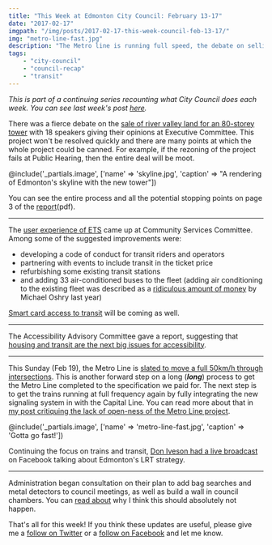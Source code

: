 ```yaml
---
title: "This Week at Edmonton City Council: February 13-17"
date: "2017-02-17"
imgpath: "/img/posts/2017-02-17-this-week-council-feb-13-17/"
img: "metro-line-fast.jpg"
description: "The Metro line is running full speed, the debate on selling river valley land, and ETS user experience were all topics this week"
tags: 
    - "city-council"
    - "council-recap"
    - "transit"
---
```


*This is part of a continuing series recounting what City Council does each week. You can see last week's post [here](/blog/2017/02/03/this-week-city-council-feb-6-feb-10/).*

There was a fierce debate on the [sale of river valley land for an 80-storey tower](http://edmontonjournal.com/business/commercial-real-estate/edmonton-planners-back-new-plan-to-sell-marginal-parkland-for-80-storey-tower)
with 18 speakers giving their opinions at Executive Committee. This project won't be resolved quickly and there are many
points at which the whole project could be canned. For example, if the rezoning of the project fails at Public Hearing,
then the entire deal will be moot.

@include('_partials.image', ['name' => 'skyline.jpg', 'caption' => "A rendering of Edmonton's skyline with the new tower"])

You can see the entire process and all the potential stopping points on page 3 of the [report](/pdf/2017-02-17-this-week-council-feb-13-17/sale-of-land-report.pdf)(pdf).

---

The [user experience of ETS](http://www.metronews.ca/news/edmonton/2017/02/10/user-experience-key-to-improving-edmonton-transit-report.html) came up at Community Services Committee.
Among some of the suggested improvements were: 

* developing a code of conduct for transit riders and operators
* partnering with events to include transit in the ticket price
* refurbishing some existing transit stations
* and adding 33 air-conditioned buses to the fleet (adding air conditioning to the existing fleet was described as a [ridiculous amount of money](http://globalnews.ca/news/2305847/adding-air-conditioning-to-ets-buses-a-no-go-says-one-edmonton-councillor/) by Michael Oshry last year)

[Smart card access to transit](http://www.cbc.ca/news/canada/edmonton/fare-payment-edmonton-transit-1.3981103) will be coming as well.


--- 

The Accessibility Advisory Committee gave a report, suggesting that [housing and transit are the next big issues for accessibility](http://www.metronews.ca/news/edmonton/2017/02/13/accessibility-advisory-committee-releases-annual-review-.html).

---

This Sunday (Feb 19), the Metro Line is [slated to move a full 50km/h through intersections](http://edmontonjournal.com/news/local-news/metro-line-set-to-speed-up-after-restrictions-lifted-for-intersections).
This is another forward step on a long (**_long_**) process to get the Metro Line completed to the specification we paid for.
The next step is to get the trains running at full frequency again by fully integrating the new signaling system in with
the Capital Line. You can read more about that in [my post critiquing the lack of open-ness of the Metro Line project](/blog/2016/08/31/metro-line-is-black-box-governance/).

@include('_partials.image', ['name' => 'metro-line-fast.jpg', 'caption' => 'Gotta go fast!'])

Continuing the focus on trains and transit, [Don Iveson had a live broadcast](https://www.facebook.com/doniveson/videos/1462835807069169/)
on Facebook talking about Edmonton's LRT strategy.
 
---

Administration began consultation on their plan to add bag searches and metal detectors to council meetings, as well as
build a wall in council chambers. You can [read about](/blog/2017/02/16/keep-metal-detectors-bag-searches-out-of-city-hall) why I think this should absolutely not happen.

That's all for this week! If you think these updates are useful, please give me a [follow on Twitter](https://twitter.com/troypavlek)
or a [follow on Facebook](https://facebook.com/troypavlek) and let me know.
